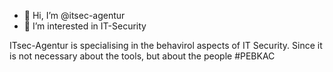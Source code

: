 - 👋 Hi, I’m @itsec-agentur
- 👀 I’m interested in IT-Security

ITsec-Agentur is specialising in the behavirol aspects of IT Security. Since it is not necessary about the tools, but about the people #PEBKAC


